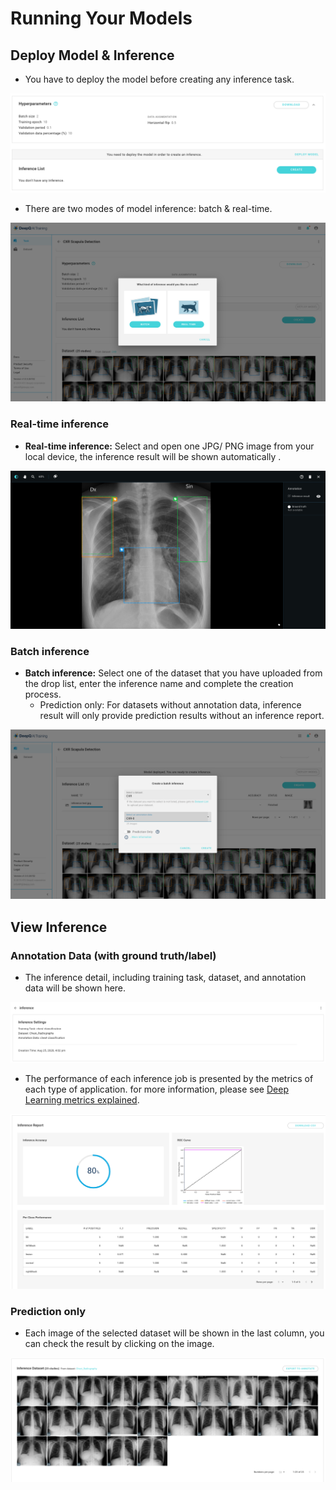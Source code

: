 # Running Your Models

## Deploy Model & Inference

* You have to deploy the model before creating any inference task.

![](../../.gitbook/assets/deploy.png)

* There are two modes of model inference: batch & real-time.

![](<../../.gitbook/assets/batch and realtime.png>)

### Real-time inference

* **Real-time inference:** Select and open one JPG/ PNG image from your local device, the inference result will be shown automatically .&#x20;

![](<../../.gitbook/assets/inference test.png>)

### Batch inference

* **Batch inference:** Select one of the dataset that you have uploaded from the drop list, enter the inference name and complete the creation process.&#x20;
  * Prediction only: For datasets without annotation data, inference result will only provide prediction results without an inference report.

![](<../../.gitbook/assets/batch inference .png>)

## View Inference

### Annotation Data (with ground truth/label)

* The inference detail, including  training task, dataset, and annotation data will be shown here.&#x20;

![](<../../.gitbook/assets/inference setting .png>)

* The performance of each inference job is presented by the metrics of each type of application. for more information, please see [Deep Learning metrics explained](../deep-learning-metrics-explained/).&#x20;

![](<../../.gitbook/assets/inference report.png>)

### Prediction only

* Each image of the selected dataset will be shown in the last column, you can check the result by clicking on the image.&#x20;

![](<../../.gitbook/assets/batch inference dataset.png>)
